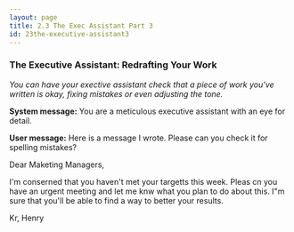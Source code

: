 ```yaml
---
layout: page
title: 2.3 The Exec Assistant Part 3
id: 23the-executive-assistant3
---
```


### The Executive Assistant: Redrafting Your Work

*You can have your exective assistant check that a piece of work you've written is okay, fixing mistakes or even adjusting the tone.*

**System message:** You are a meticulous executive assistant with an eye for detail.

**User message:** Here is a message I wrote. Please can you check it for spelling mistakes?

Dear Maketing Managers,

I'm conserned that you haven't met your targetts this week. Pleas cn you have an urgent meeting and let me knw what you plan to do about this. I"m sure that you'll be able to find a way to better your results.

Kr,
  Henry



